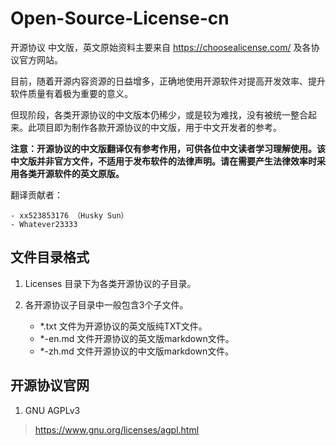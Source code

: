 # Open-Source-License-cn

开源协议 中文版，英文原始资料主要来自 <https://choosealicense.com/> 及各协议官方网站。

目前，随着开源内容资源的日益增多，正确地使用开源软件对提高开发效率、提升软件质量有着极为重要的意义。  

但现阶段，各类开源协议的中文版本仍稀少，或是较为难找，没有被统一整合起来。此项目即为制作各款开源协议的中文版，用于中文开发者的参考。

**注意：开源协议的中文版翻译仅有参考作用，可供各位中文读者学习理解使用。该中文版并非官方文件，不适用于发布软件的法律声明。请在需要产生法律效率时采用各类开源软件的英文原版。**

翻译贡献者：  

    - xx523853176 （Husky Sun）
    - Whatever23333

## 文件目录格式

1. Licenses 目录下为各类开源协议的子目录。

2. 各开源协议子目录中一般包含3个子文件。
    - \*.txt 文件为开源协议的英文版纯TXT文件。
    - \*-en.md 文件开源协议的英文版markdown文件。
    - \*-zh.md 文件开源协议的中文版markdown文件。

## 开源协议官网

1. GNU AGPLv3

> <https://www.gnu.org/licenses/agpl.html>